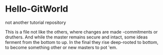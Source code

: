 # Hello-GitWorld
not another tutorial repository

This is a file not like the others, where changes are made -commitments or druthers.
And while the master remains secure and intact, some ideas ferment from the bottom to up.
In the final they rise deep-rooted to bottom, to become something other or new masters to pot 'em.
